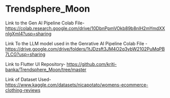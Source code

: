 # Trendsphere_Moon

Link to the Gen AI Pipeline Colab File-
https://colab.research.google.com/drive/10DbnPpmVOkb89b8nlH2mYmdXXnIgXmI4?usp=sharing


Link To the LLM model used in the Genrative AI Pipeline Colab File -
https://drive.google.com/drive/folders/1tJDzsft3JM4O2q3ybW2102PuMqPB7LCG?usp=sharing

Link to Flutter UI Repository-
https://github.com/kriti-banka/Trendsphere_Moon/tree/master

Link of Dataset Used-
https://www.kaggle.com/datasets/nicapotato/womens-ecommerce-clothing-reviews
